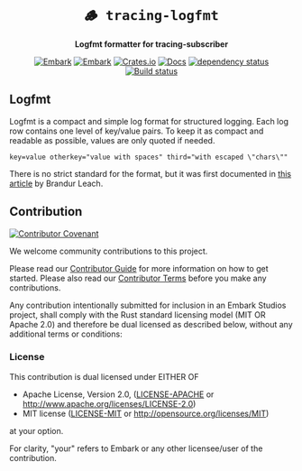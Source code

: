 <!-- Allow this file to not have a first line heading -->
<!-- markdownlint-disable-file MD041 no-emphasis-as-heading -->

<!-- inline html -->
<!-- markdownlint-disable-file MD033 -->

<div align="center">

# `🪵️ tracing-logfmt`

**Logfmt formatter for tracing-subscriber**

[![Embark](https://img.shields.io/badge/embark-open%20source-blueviolet.svg)](https://embark.dev)
[![Embark](https://img.shields.io/badge/discord-embark-%237289da.svg?logo=discord)](https://discord.gg/dAuKfZS)
[![Crates.io](https://img.shields.io/crates/v/tracing-logfmt.svg)](https://crates.io/crates/tracing-logfmt)
[![Docs](https://docs.rs/tracing-logfmt/badge.svg)](https://docs.rs/tracing-logfmt)
[![dependency status](https://deps.rs/repo/github/EmbarkStudios/tracing-logfmt/status.svg)](https://deps.rs/repo/github/EmbarkStudios/tracing-logfmt)
[![Build status](https://github.com/EmbarkStudios/tracing-logfmt/workflows/CI/badge.svg)](https://github.com/EmbarkStudios/tracing-logfmt/actions)
</div>

## Logfmt

Logfmt is a compact and simple log format for structured logging. Each log row contains one level of key/value pairs. To keep it as compact and readable as possible, values are only quoted if needed.

```logfmt
key=value otherkey="value with spaces" third="with escaped \"chars\""
```

There is no strict standard for the format, but it was first documented in [this article](https://brandur.org/logfmt) by Brandur Leach.

## Contribution

[![Contributor Covenant](https://img.shields.io/badge/contributor%20covenant-v1.4-ff69b4.svg)](CODE_OF_CONDUCT.md)

We welcome community contributions to this project.

Please read our [Contributor Guide](CONTRIBUTING.md) for more information on how to get started.
Please also read our [Contributor Terms](CONTRIBUTING.md#contributor-terms) before you make any contributions.

Any contribution intentionally submitted for inclusion in an Embark Studios project, shall comply with the Rust standard licensing model (MIT OR Apache 2.0) and therefore be dual licensed as described below, without any additional terms or conditions:

### License

This contribution is dual licensed under EITHER OF

* Apache License, Version 2.0, ([LICENSE-APACHE](LICENSE-APACHE) or <http://www.apache.org/licenses/LICENSE-2.0>)
* MIT license ([LICENSE-MIT](LICENSE-MIT) or <http://opensource.org/licenses/MIT>)

at your option.

For clarity, "your" refers to Embark or any other licensee/user of the contribution.
